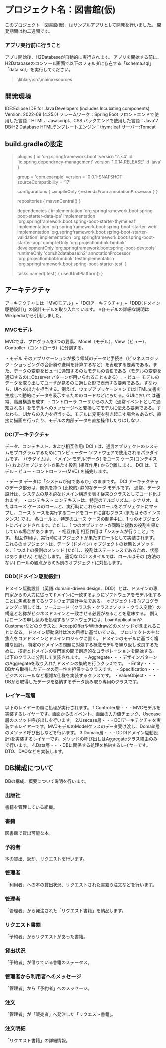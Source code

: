 # プロジェクト名：図書館(仮)
このプロジェクト「図書館(仮)」はサンプルアプリとして開発を行いました。
開発期間は約二週間です。

### アプリ実行前に行うこと
アプリ開始後、H2Databaseが自動的に実行されます。
アプリを開始する前に、H2Databaseのコンソール画面で以下のフォルダに存在する「schema.sql」「data.sql」を実行してください。
>\liblary\src\main\resources


## 開発環境
IDE:Eclipse IDE for Java Developers (includes Incubating components) Version: 2022-09 (4.25.0)
フレームワーク：Spring Boot
フロントエンドで使用した言語：HTML、Javascript、CSS
バックエンドで使用した言語：Java17
DB:H2 Database
HTMLテンプレートエンジン：thymeleaf
サーバー:Tomcat

## build.gradleの設定
> plugins {
> 	id 'org.springframework.boot' version '2.7.4'
> 	id 'io.spring.dependency-management' version '1.0.14.RELEASE'
> 	id 'java'
> }
> 
> group = 'com.example'
> version = '0.0.1-SNAPSHOT'
> sourceCompatibility = '17'
> 
> configurations {
> 	compileOnly {
> 		extendsFrom annotationProcessor
> 	}
> }
> 
> repositories {
> 	mavenCentral()
> }
> 
> dependencies {
> 	implementation 'org.springframework.boot:spring-boot-starter-data-jpa'
> 	implementation 'org.springframework.boot:spring-boot-starter-thymeleaf'
> 	implementation 'org.springframework.boot:spring-boot-starter-web'
> 	implementation 'org.springframework.boot:spring-boot-starter-validation'
> 	implementation 'org.springframework.boot:spring-boot-starter-aop'
> 	compileOnly 'org.projectlombok:lombok'
> 	developmentOnly 'org.springframework.boot:spring-boot-devtools'
> 	runtimeOnly 'com.h2database:h2'
> 	annotationProcessor 'org.projectlombok:lombok'
> 	testImplementation 'org.springframework.boot:spring-boot-starter-test'
> }
> 
> tasks.named('test') {
> 	useJUnitPlatform()
> }

## アーキテクチャ
アーキテクチャには「MVCモデル」+「DCIアーキテクチャ」+「DDD(ドメイン駆動設計)」の設計モデルを取り入れています。
※各モデルの詳細な説明はWikipediaから引用しました。

### MVCモデル
MVCでは、プログラムを3つの要素、Model（モデル）、View（ビュー）、Controller（コントローラ）に分割する。

・モデル
そのアプリケーションが扱う領域のデータと手続き（ビジネスロジック - ショッピングの合計額や送料を計算するなど）を表現する要素である。また、データの変更をビューに通知するのもモデルの責任である（モデルの変更を通知するのにObserver パターンが用いられることもある）.
・ビュー
モデルのデータを取り出してユーザが見るのに適した形で表示する要素である。すなわち、UIへの出力を担当する。例えば、ウェブアプリケーションではHTML文書を生成して動的にデータを表示するためのコードなどにあたる。GUIにおいては通常、階層構造を成す.
・コントローラ
ユーザからの入力（通常イベントとして通知される）をモデルへのメッセージへと変換してモデルに伝える要素である。すなわち、UIからの入力を担当する。モデルに変更を引き起こす場合もあるが、直接に描画を行ったり、モデルの内部データを直接操作したりはしない.

### DCIアーキテクチャ
データ、コンテキスト、および相互作用( DCI ) は、通信オブジェクトのシステムをプログラムするためにコンピューター ソフトウェアで使用されるパラダイムです。
パラダイムは、ドメイン モデル(データ) をユース ケース(コンテキスト) およびオブジェクトが果たす役割 (相互作用) から分離します。
DCI は、モデル - ビュー - コントローラー(MVC) を補完します。

・データ
データは「システムが何であるか」のままです。
DCI アーキテクチャのデータ部分は、関係を持つ (比較的) 静的なデータ モデルです。
通常、データ設計は、システムの基本的なドメイン構造を表す従来のクラスとしてコード化されます。
・コンテキスト
コンテキストは、特定のアルゴリズム、シナリオ、またはユース ケースのロールと、実行時にこれらのロールをオブジェクトにマップし、ユース ケースを実行するコードをコードに含むクラス (またはそのインスタンス) です。
各ロールは、特定のユース ケースの制定中に、1 つのオブジェクトにバインドされます。ただし、1 つのオブジェクトが同時に複数の役割を果たしている場合があります。
・相互作用
相互作用は「システムが行うこと」です。
相互作用は、実行時にオブジェクトが果たすロールとして実装されます。
これらのオブジェクトは、データ (ドメイン) オブジェクトの状態とメソッドを、1 つ以上の役割のメソッド (ただし、役割はステートレスであるため、状態はありません) と結合します。
適切な DCI スタイルでは、ロールはその (方法のない) ロールの観点からのみ別のオブジェクトに対処します。

### DDD(ドメイン駆動設計)
ドメイン駆動設計（英語: domain-driven design、DDD）とは、ドメインの専門家からの入力に従ってドメインに一致するようにソフトウェアをモデル化することに焦点を当てるソフトウェア設計手法である。
オブジェクト指向プログラミングに関しては、ソースコード（クラス名・クラスメソッド・クラス変数）の構造と名称がビジネスドメインと一致させる必要があることを意味する。
例えばローンの申し込みを処理するソフトウェアには、LoanApplicationやCustomerなどのクラスと、AcceptOfferやWithdrawどのメソッドが含まれることになる。
ドメイン駆動設計は次の目標に基づいている。
プロジェクトの主な焦点をコアドメインとドメインロジックに置く。
ドメインのモデルに基づく複雑な設計。
特定のドメインの問題に対処する概念モデルを繰り返し改良するために、技術とドメインの専門家の間で創造的なコラボレーションを開始する。
以下のクラスに分割して実装されます。
・Aggregate・・・デザインパターンのAggregateを取り入れたドメインの集約を行うクラスです。
・Entity・・・DBから取得したデータの同一性を担保するクラスです。
・Specification・・・ビジネスルールなど複雑な仕様を実装するクラスです。
・ValueObject・・・DBから取得したデータを格納するデータ読み取り専用のクラスです。

### レイヤー階層
以下のレイヤーの順に処理が実行されます。
1.Controller層・・・MVCモデルを実装するレイヤーです。画面からのイベント、画面の入力値チェック、Usecase層のメソッド呼び出しを行います。
2.Usecase層・・・DCIアーキテクチャを実装するレイヤーです。MVCモデルのModelクラスのデータ受け渡し、Domain層のメソッド呼び出しなどを行います。
3.Domain層・・・DDD(ドメイン駆動設計)を実装するレイヤーです。メソッドの呼び出しはAggregateクラス経由のみで行います。
4.Data層・・・DBに関係する処理を格納するレイヤーです。DTO、DAOなどを実装します。

## DB構成について
DBの構成、概要について説明を行います。

### 出版社
書籍を管理している組織。

### 書籍
図書館で貸出可能な本。

### 予約者
本の貸出、返却、リクエストを行います。

### 管理者
「利用者」への本の貸出状況、リクエストされた書籍の注文などを行います。

### 管理者
「管理者」から発注された「リクエスト書籍」を納品します。

### リクエスト書籍
「予約者」からリクエストがあった書籍。

### 貸出状況
「予約者」が借りている書籍のステータス。

### 管理者から利用者へのメッセージ
「管理者」から「予約者」へのメッセージ。

### 注文
「管理者」が「販売者」へ発注した「リクエスト書籍」。

### 注文明細
「リクエスト書籍」の詳細情報。